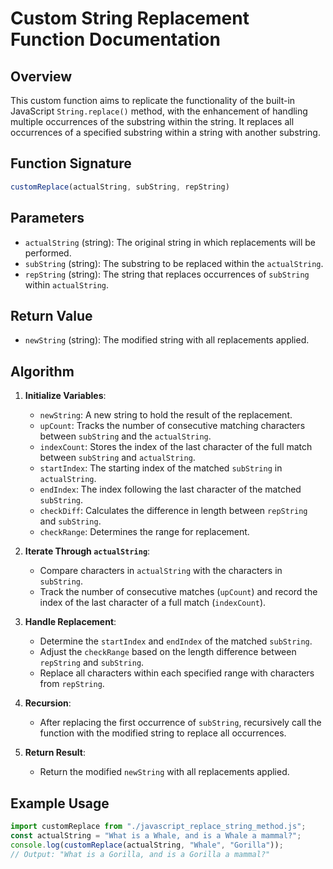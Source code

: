 # Custom String Replacement Function Documentation

## Overview
This custom function aims to replicate the functionality of the built-in JavaScript `String.replace()` method, with the enhancement of handling multiple occurrences of the substring within the string. It replaces all occurrences of a specified substring within a string with another substring.

## Function Signature
```javascript
customReplace(actualString, subString, repString)
```
## Parameters
- `actualString` (string): The original string in which replacements will be performed.
- `subString` (string): The substring to be replaced within the `actualString`.
- `repString` (string): The string that replaces occurrences of `subString` within `actualString`.

## Return Value
- `newString` (string): The modified string with all replacements applied.

## Algorithm
1. **Initialize Variables**: 
   - `newString`: A new string to hold the result of the replacement.
   - `upCount`: Tracks the number of consecutive matching characters between `subString` and the `actualString`.
   - `indexCount`: Stores the index of the last character of the full match between `subString` and `actualString`.
   - `startIndex`: The starting index of the matched `subString` in `actualString`.
   - `endIndex`: The index following the last character of the matched `subString`.
   - `checkDiff`: Calculates the difference in length between `repString` and `subString`.
   - `checkRange`: Determines the range for replacement.

2. **Iterate Through `actualString`**:
   - Compare characters in `actualString` with the characters in `subString`.
   - Track the number of consecutive matches (`upCount`) and record the index of the last character of a full match (`indexCount`).

3. **Handle Replacement**:
   - Determine the `startIndex` and `endIndex` of the matched `subString`.
   - Adjust the `checkRange` based on the length difference between `repString` and `subString`.
   - Replace all characters within each specified range with characters from `repString`.

4. **Recursion**:
   - After replacing the first occurrence of `subString`, recursively call the function with the modified string to replace all occurrences.

5. **Return Result**:
   - Return the modified `newString` with all replacements applied.

## Example Usage
```javascript
import customReplace from "./javascript_replace_string_method.js";
const actualString = "What is a Whale, and is a Whale a mammal?";
console.log(customReplace(actualString, "Whale", "Gorilla"));
// Output: "What is a Gorilla, and is a Gorilla a mammal?"
```
